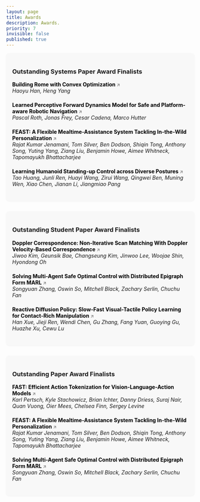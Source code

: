 ```yaml
---
layout: page
title: Awards
description: Awards.
priority: 7
invisible: false
published: true
---
```


<style>
.award-card {
  background-color: #f8f8f8;
  border-radius: 8px;
  padding: 16px;
  margin-bottom: 2em;
  box-shadow: 0 1px 4px rgba(0, 0, 0, 0.05);
}
.award-list {
  list-style: none;
  padding: 0;
  margin: 0;
}
.award-list li {
  margin-bottom: 1.5em;
}
.award-list li.winner {
  border-left: 4px solid gold;
  background-color: #fffbe6;
  padding-left: 6px;
}
.winner-label {
  font-weight: bold;
  color: #b58900;
  font-size: 0.9em;
}

.paper-link {
  color: #000;
  font-weight: bold;
  text-decoration: none;
  position: relative;
}

.paper-link::after {
  content: " ↗";
  font-size: 0.85em;
  color: #888;
}

.paper-link:hover {
  color: #1a4fb4;
  text-decoration: underline;
  text-underline-offset: 2px;
}

.paper-link:hover::after {
  color: #1a4fb4;
}
</style>

<div class="award-card">
<h3>Outstanding Systems Paper Award Finalists</h3>
<ul class="award-list">
  <li>
  <!-- <li class="winner"> -->
    <!-- <strong>Building Rome with Convex Optimization</strong><br> -->
    <strong>
      <a href="https://roboticsconference.org/program/papers/32/" class="paper-link" target="_blank">Building Rome with Convex Optimization
      </a>
    </strong><br>
    <em>Haoyu Han, Heng Yang</em>
    <!-- <br>
    <span class="winner-label">Winner: Outstanding Systems Paper Award</span> -->
  </li>
  <li>
  <!-- <li class="winner"> -->
    <!-- <strong>Learned Perceptive Forward Dynamics Model for Safe and Platform-aware Robotic Navigation</strong><br> -->
    <strong>
      <a href="https://roboticsconference.org/program/papers/1/" class="paper-link" target="_blank">Learned Perceptive Forward Dynamics Model for Safe and Platform-aware Robotic Navigation
      </a>
    </strong><br>
    <em>Pascal Roth, Jonas Frey, Cesar Cadena, Marco Hutter</em>
    <!-- <br>
    <span class="winner-label">Winner: Outstanding Systems Paper Award</span> -->
  </li>
  <li>
  <!-- <li class="winner"> -->
    <!-- <strong>FEAST: A Flexible Mealtime-Assistance System Tackling In-the-Wild Personalization</strong><br> -->
    <strong>
      <a href="https://roboticsconference.org/program/papers/83/" class="paper-link" target="_blank">FEAST: A Flexible Mealtime-Assistance System Tackling In-the-Wild Personalization
      </a>
    </strong><br>
    <em>Rajat Kumar Jenamani, Tom Silver, Ben Dodson, Shiqin Tong, Anthony Song, Yuting Yang, Ziang Liu, Benjamin Howe, Aimee Whitneck, Tapomayukh Bhattacharjee</em>
    <!-- <br>
    <span class="winner-label">Winner: Outstanding Systems Paper Award</span> -->
  </li>
  <li>
  <!-- <li class="winner"> -->
    <!-- <strong>Learning Humanoid Standing-up Control across Diverse Postures</strong><br> -->
    <strong>
      <a href="https://roboticsconference.org/program/papers/64/" class="paper-link" target="_blank">Learning Humanoid Standing-up Control across Diverse Postures
      </a>
    </strong><br>
    <em>Tao Huang, Junli Ren, Huayi Wang, Zirui Wang, Qingwei Ben, Muning Wen, Xiao Chen, Jianan Li, Jiangmiao Pang</em>
    <!-- <br>
    <span class="winner-label">Winner: Outstanding Systems Paper Award</span> -->
  </li>
</ul>
</div>

<div class="award-card">
<h3>Outstanding Student Paper Award Finalists</h3>
<ul class="award-list">
  <li>
  <!-- <li class="winner"> -->
    <!-- <strong>Doppler Correspondence: Non-Iterative Scan Matching With Doppler Velocity-Based Correspondence</strong><br> -->
    <strong>
      <a href="https://roboticsconference.org/program/papers/5/" class="paper-link" target="_blank">Doppler Correspondence: Non-Iterative Scan Matching With Doppler Velocity-Based Correspondence
      </a>
    </strong><br>
    <em>Jiwoo Kim, Geunsik Bae, Changseung Kim, Jinwoo Lee, Woojae Shin, Hyondong Oh</em>
    <!-- <br>
    <span class="winner-label">Winner: Outstanding Student Paper Award</span> -->
  </li>
  <li>
  <!-- <li class="winner"> -->
    <!-- <strong>Solving Multi-Agent Safe Optimal Control with Distributed Epigraph Form MARL</strong><br> -->
    <strong>
      <a href="https://roboticsconference.org/program/papers/27/" class="paper-link" target="_blank">Solving Multi-Agent Safe Optimal Control with Distributed Epigraph Form MARL
      </a>
    </strong><br>
    <em>Songyuan Zhang, Oswin So, Mitchell Black, Zachary Serlin, Chuchu Fan</em>
    <!-- <br>
    <span class="winner-label">Winner: Outstanding Student Paper Award</span> -->
  </li>
  <li>
  <!-- <li class="winner"> -->
    <!-- <strong>Reactive Diffusion Policy: Slow-Fast Visual-Tactile Policy Learning for Contact-Rich Manipulation</strong><br> -->
    <strong>
      <a href="https://roboticsconference.org/program/papers/52/" class="paper-link" target="_blank">Reactive Diffusion Policy: Slow-Fast Visual-Tactile Policy Learning for Contact-Rich Manipulation
      </a>
    </strong><br>
    <em>Han Xue, Jieji Ren, Wendi Chen, Gu Zhang, Fang Yuan, Guoying Gu, Huazhe Xu, Cewu Lu</em>
    <!-- <br>
    <span class="winner-label">Winner: Outstanding Student Paper Award</span> -->
  </li>
</ul>
</div>

<div class="award-card">
<h3>Outstanding Paper Award Finalists</h3>
<ul class="award-list">
  <li>
  <!-- <li class="winner"> -->
    <!-- <strong>FAST: Efficient Action Tokenization for Vision-Language-Action Models</strong><br> -->
    <strong>
      <a href="https://roboticsconference.org/program/papers/12/" class="paper-link" target="_blank">FAST: Efficient Action Tokenization for Vision-Language-Action Models
      </a>
    </strong><br>
    <em>Karl Pertsch, Kyle Stachowicz, Brian Ichter, Danny Driess, Suraj Nair, Quan Vuong, Oier Mees, Chelsea Finn, Sergey Levine</em>
    <!-- <br>
    <span class="winner-label">Winner: Outstanding Paper Award</span> -->
  </li>
  <li>
  <!-- <li class="winner"> -->
    <!-- <strong>FEAST: A Flexible Mealtime-Assistance System Tackling In-the-Wild Personalization</strong><br> -->
    <strong>
      <a href="https://roboticsconference.org/program/papers/83/" class="paper-link" target="_blank">FEAST: A Flexible Mealtime-Assistance System Tackling In-the-Wild Personalization
      </a>
    </strong><br>
    <em>Rajat Kumar Jenamani, Tom Silver, Ben Dodson, Shiqin Tong, Anthony Song, Yuting Yang, Ziang Liu, Benjamin Howe, Aimee Whitneck, Tapomayukh Bhattacharjee</em>
    <!-- <br>
    <span class="winner-label">Winner: Outstanding Paper Award</span> -->
  </li>
  <li>
  <!-- <li class="winner"> -->
    <!-- <strong>Solving Multi-Agent Safe Optimal Control with Distributed Epigraph Form MARL</strong><br> -->
    <strong>
      <a href="https://roboticsconference.org/program/papers/27/" class="paper-link" target="_blank">Solving Multi-Agent Safe Optimal Control with Distributed Epigraph Form MARL
      </a>
    </strong><br>
    <em>Songyuan Zhang, Oswin So, Mitchell Black, Zachary Serlin, Chuchu Fan</em>
    <!-- <br>
    <span class="winner-label">Winner: Outstanding Paper Award</span> -->
  </li>
</ul>
</div>
